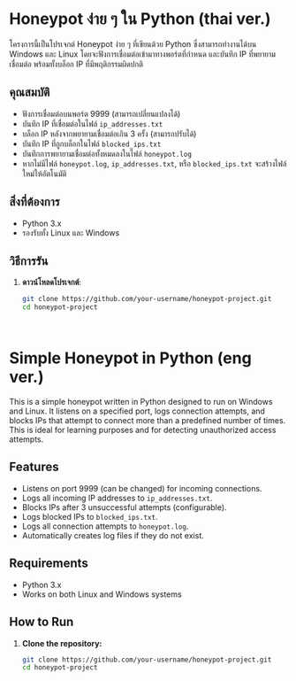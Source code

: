# Honeypot ง่าย ๆ ใน Python (thai ver.)

โครงการนี้เป็นโปรเจกต์ Honeypot ง่าย ๆ ที่เขียนด้วย Python ซึ่งสามารถทำงานได้บน Windows และ Linux โดยจะฟังการเชื่อมต่อเข้ามาทางพอร์ตที่กำหนด และบันทึก IP ที่พยายามเชื่อมต่อ พร้อมทั้งบล็อก IP ที่มีพฤติกรรมผิดปกติ

## คุณสมบัติ

- ฟังการเชื่อมต่อบนพอร์ต 9999 (สามารถเปลี่ยนแปลงได้)
- บันทึก IP ที่เชื่อมต่อในไฟล์ `ip_addresses.txt`
- บล็อก IP หลังจากพยายามเชื่อมต่อเกิน 3 ครั้ง (สามารถปรับได้)
- บันทึก IP ที่ถูกบล็อกในไฟล์ `blocked_ips.txt`
- บันทึกการพยายามเชื่อมต่อทั้งหมดลงในไฟล์ `honeypot.log`
- หากไม่มีไฟล์ `honeypot.log`, `ip_addresses.txt`, หรือ `blocked_ips.txt` จะสร้างไฟล์ใหม่ให้อัตโนมัติ

## สิ่งที่ต้องการ

- Python 3.x
- รองรับทั้ง Linux และ Windows

## วิธีการรัน

1. **ดาวน์โหลดโปรเจกต์**:
   ```bash
   git clone https://github.com/your-username/honeypot-project.git
   cd honeypot-project
   



# Simple Honeypot in Python (eng ver.)

This is a simple honeypot written in Python designed to run on Windows and Linux. It listens on a specified port, logs connection attempts, and blocks IPs that attempt to connect more than a predefined number of times. This is ideal for learning purposes and for detecting unauthorized access attempts.

## Features

- Listens on port 9999 (can be changed) for incoming connections.
- Logs all incoming IP addresses to `ip_addresses.txt`.
- Blocks IPs after 3 unsuccessful attempts (configurable).
- Logs blocked IPs to `blocked_ips.txt`.
- Logs all connection attempts to `honeypot.log`.
- Automatically creates log files if they do not exist.

## Requirements

- Python 3.x
- Works on both Linux and Windows systems

## How to Run

1. **Clone the repository:**
   ```bash
   git clone https://github.com/your-username/honeypot-project.git
   cd honeypot-project

